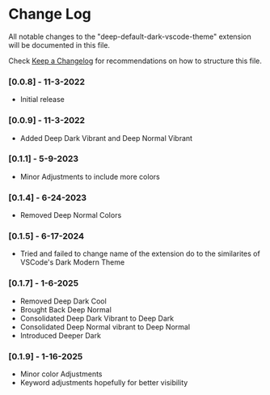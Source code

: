 # Change Log

All notable changes to the "deep-default-dark-vscode-theme" extension will be documented in this file.

Check [Keep a Changelog](http://keepachangelog.com/) for recommendations on how to structure this file.

### [0.0.8] - 11-3-2022

- Initial release

### [0.0.9] - 11-3-2022

- Added Deep Dark Vibrant and Deep Normal Vibrant

### [0.1.1] - 5-9-2023

- Minor Adjustments to include more colors

### [0.1.4] - 6-24-2023

- Removed Deep Normal Colors

### [0.1.5] - 6-17-2024

- Tried and failed to change name of the extension do to the similarites of VSCode's Dark Modern Theme

### [0.1.7] - 1-6-2025

- Removed Deep Dark Cool
- Brought Back Deep Normal
- Consolidated Deep Dark Vibrant to Deep Dark
- Consolidated Deep Normal vibrant to Deep Normal
- Introduced Deeper Dark

### [0.1.9] - 1-16-2025
- Minor color Adjustments
- Keyword adjustments hopefully for better visibility



